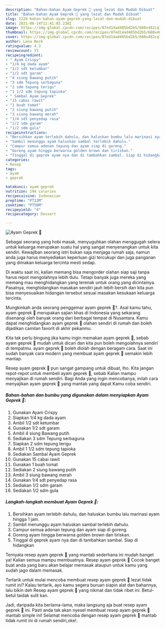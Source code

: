 ```yaml
---
description: "Bahan-bahan Ayam Geprek 🍗 yang lezat dan Mudah Dibuat"
title: "Bahan-bahan Ayam Geprek 🍗 yang lezat dan Mudah Dibuat"
slug: 1228-bahan-bahan-ayam-geprek-yang-lezat-dan-mudah-dibuat
date: 2021-06-14T12:41:03.238Z
image: https://img-global.cpcdn.com/recipes/07ed14ad485bd2b5/680x482cq70/ayam-geprek-🍗-foto-resep-utama.jpg
thumbnail: https://img-global.cpcdn.com/recipes/07ed14ad485bd2b5/680x482cq70/ayam-geprek-🍗-foto-resep-utama.jpg
cover: https://img-global.cpcdn.com/recipes/07ed14ad485bd2b5/680x482cq70/ayam-geprek-🍗-foto-resep-utama.jpg
author: Lena Beck
ratingvalue: 4.3
reviewcount: 15
recipeingredient:
- " Ayam Crispy"
- "1/4 kg dada ayam"
- "1/2 sdt ketumbar"
- "1/2 sdt garam"
- "4 siung Bawang putih"
- "3 sdm Tepung serbaguna"
- "2 sdm tepung terigu"
- "1 1/2 sdm tepung tapioka"
- " Sambal Ayam Geprek"
- "15 cabai rawit"
- "1 buah tomat"
- "2 siung bawang putih"
- "3 siung bawang merah"
- "1/4 sdt penyedap rasa"
- "1/2 sdm garam"
- "1/2 sdm gula"
recipeinstructions:
- "Bersihkan ayam terlebih dahulu, dan haluskan bumbu lalu marinasi ayam hingga 1 jam."
- "Sambil menunggu ayam haluskan sambal terlebih dahulu."
- "Campur semua adonan tepung dan ayam siap di goreng."
- "Goreng ayam hingga berwarna golden brown dan tiriskan."
- "Tinggal di geprek ayam nya dan di tambahkan sambal. Siap di hidangkan"
categories:
- Resep
tags:
- ayam
- geprek

katakunci: ayam geprek 
nutrition: 194 calories
recipecuisine: Indonesian
preptime: "PT13M"
cooktime: "PT50M"
recipeyield: "4"
recipecategory: Dessert

---
```



![Ayam Geprek 🍗](https://img-global.cpcdn.com/recipes/07ed14ad485bd2b5/680x482cq70/ayam-geprek-🍗-foto-resep-utama.jpg)

Sebagai seorang yang hobi masak, menyuguhkan olahan menggugah selera untuk keluarga merupakan suatu hal yang sangat menyenangkan untuk kita sendiri. Kewajiban seorang istri bukan saja menjaga rumah saja, namun anda juga harus menyediakan keperluan gizi tercukupi dan juga panganan yang dimakan keluarga tercinta mesti sedap.

Di waktu  saat ini, kalian memang bisa mengorder olahan siap saji tanpa harus repot mengolahnya lebih dulu. Tetapi banyak juga mereka yang memang mau menghidangkan yang terenak untuk orang yang dicintainya. Pasalnya, menghidangkan masakan sendiri jauh lebih bersih dan kita pun bisa menyesuaikan hidangan tersebut sesuai masakan kesukaan keluarga tercinta. 



Mungkinkah anda seorang penggemar ayam geprek 🍗?. Asal kamu tahu, ayam geprek 🍗 merupakan sajian khas di Indonesia yang sekarang disenangi oleh banyak orang dari berbagai tempat di Nusantara. Kamu dapat menghidangkan ayam geprek 🍗 olahan sendiri di rumah dan boleh dijadikan camilan favorit di akhir pekanmu.

Kita tak perlu bingung jika kamu ingin memakan ayam geprek 🍗, sebab ayam geprek 🍗 mudah untuk dicari dan kita pun boleh mengolahnya sendiri di tempatmu. ayam geprek 🍗 boleh diolah dengan beragam cara. Saat ini sudah banyak cara modern yang membuat ayam geprek 🍗 semakin lebih mantap.

Resep ayam geprek 🍗 pun sangat gampang untuk dibuat, lho. Kita jangan repot-repot untuk membeli ayam geprek 🍗, sebab Kalian mampu menyajikan di rumah sendiri. Bagi Anda yang ingin mencobanya, inilah cara menyajikan ayam geprek 🍗 yang mantab yang dapat Kamu coba sendiri.

<!--inarticleads1-->

##### Bahan-bahan dan bumbu yang digunakan dalam menyiapkan Ayam Geprek 🍗:

1. Gunakan  Ayam Crispy
1. Siapkan 1/4 kg dada ayam
1. Ambil 1/2 sdt ketumbar
1. Gunakan 1/2 sdt garam
1. Ambil 4 siung Bawang putih
1. Sediakan 3 sdm Tepung serbaguna
1. Siapkan 2 sdm tepung terigu
1. Ambil 1 1/2 sdm tepung tapioka
1. Sediakan  Sambal Ayam Geprek
1. Gunakan 15 cabai rawit
1. Gunakan 1 buah tomat
1. Sediakan 2 siung bawang putih
1. Ambil 3 siung bawang merah
1. Gunakan 1/4 sdt penyedap rasa
1. Sediakan 1/2 sdm garam
1. Sediakan 1/2 sdm gula




<!--inarticleads2-->

##### Langkah-langkah membuat Ayam Geprek 🍗:

1. Bersihkan ayam terlebih dahulu, dan haluskan bumbu lalu marinasi ayam hingga 1 jam.
1. Sambil menunggu ayam haluskan sambal terlebih dahulu.
1. Campur semua adonan tepung dan ayam siap di goreng.
1. Goreng ayam hingga berwarna golden brown dan tiriskan.
1. Tinggal di geprek ayam nya dan di tambahkan sambal. Siap di hidangkan




Ternyata resep ayam geprek 🍗 yang mantab sederhana ini mudah banget ya! Kalian semua mampu membuatnya. Resep ayam geprek 🍗 Cocok banget buat anda yang baru akan belajar memasak ataupun untuk kamu yang sudah jago dalam memasak.

Tertarik untuk mulai mencoba membuat resep ayam geprek 🍗 lezat tidak rumit ini? Kalau tertarik, ayo kamu segera buruan siapin alat dan bahannya, lalu bikin deh Resep ayam geprek 🍗 yang nikmat dan tidak ribet ini. Betul-betul taidak sulit kan. 

Jadi, daripada kita berlama-lama, maka langsung aja buat resep ayam geprek 🍗 ini. Pasti anda tak akan nyesel membuat resep ayam geprek 🍗 mantab simple ini! Selamat mencoba dengan resep ayam geprek 🍗 mantab tidak rumit ini di rumah sendiri,oke!.

